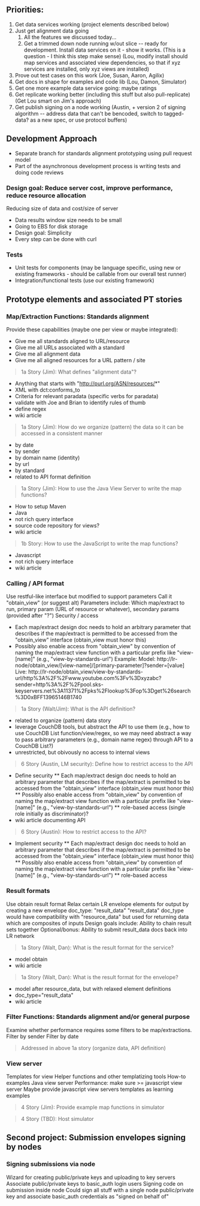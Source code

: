 ## Priorities:

1. Get data services working (project elements described below)
1. Just get alignment data going
   1. All the features we discussed today...
   1. Get a trimmed down node running w/out slice -- ready for development. Install data services on it - show it works. (This is a question - I think this step make sense) (Lou, modify install should map services and associated view dependencies, so that if xyz services are installed, only xyz views are installed)
1. Prove out test cases on this work (Joe, Susan, Aaron, Agilix)
1. Get docs in shape for examples and code lib (Lou, Damon, Simulator)
1. Get one more example data service going: maybe ratings
1. Get replicate working better (including this stuff but also pull-replicate) (Get Lou smart on Jim's approach)
1. Get publish signing on a node working (Austin, + version 2 of signing algorithm -- address data that can't be bencoded, switch to tagged-data? as a new spec, or use protocol buffers)

## Development Approach

* Separate branch for standards alignment prototyping using pull request model
* Part of the asynchronous development process is writing tests and doing code reviews

### Design goal: Reduce server cost, improve performance, reduce resource allocation

Reducing size of data and cost/size of server

* Data results window size needs to be small
* Going to EBS for disk storage
* Design goal: Simplicity
* Every step can be done with curl

### Tests

* Unit tests for components (may be language specific, using new or existing frameworks - should be callable from our overall test runner)
* Integration/functional tests (use our existing framework)


## Prototype elements and associated PT stories

### Map/Extraction Functions: Standards alignment

Provide these capabilities (maybe one per view or maybe integrated):

* Give me all standards aligned to URL/resource
* Give me all URLs associated with a standard
* Give me all alignment data
* Give me all aligned resources for a URL pattern / site

> 1a Story (Jim): What defines "alignment data"?

* Anything that starts with "http://purl.org/ASN/resources/*"
* XML with dct:conforms_to
* Criteria for relevant paradata (specific verbs for paradata)
* validate with Joe and Brian to identify rules of thumb
* define regex
* wiki article


> 1a Story (Jim): How do we organize (pattern) the data so it can be accessed in a consistent manner

* by date
* by sender
* by domain name (identity)
* by url
* by standard
* related to API format definition

> 1a Story (Jim): How to use the Java View Server to write the map functions?

* How to setup Maven
* Java
* not rich query interface
* source code repository for views?
* wiki article

> 1b Story: How to use the JavaScript to write the map functions?

* Javascript
* not rich query interface
* wiki article

### Calling / API format

 Use restful-like interface but modified to support parameters
   Call it "obtain_view" (or suggest alt)
 Parameters include: Which map/extract to run, primary param (URL of
resource or whatever), secondary params (provided after "?")
 Security / access
   - Each map/extract design doc needs to hold an arbitrary parameter
that describes if the map/extract is permitted to be accessed from the
"obtain_view" interface (obtain_view must honor this)
   - Possibly also enable access from "obtain_view" by convention of
naming the map/extract view function with a particular prefix like
"view-[name]" (e.g., "view-by-standards-url")
 Example:
   Model: http://lr-node/obtain_view/[view-name]/[primary-parameter]?sender=[value]
   Live: http://lr-node/obtain_view/view-by-standards-url/http%3A%2F%2Fwww.youtube.com%3Fv%3Dxyzabc?sender=http%3A%2F%2Fpool.sks-keyservers.net%3A11371%2Fpks%2Flookup%3Fop%3Dget%26search%3D0xBFF13965146B1740

> 1a Story (Walt/Jim): What is the API definition?

* related to organize (pattern) data story
* leverage CouchDB tools, but abstract the API to use them (e.g., how to use CouchDB List function/view/regex, so we may need abstract a way to pass arbitrary parameters (e.g., domain name regex) through API to a CouchDB List?)
* unrestricted, but obivously no access to internal views

> 6 Story (Austin, LM security): Define how to restrict access to the API

* Define security
** Each map/extract design doc needs to hold an arbitrary parameter that describes if the map/extract is permitted to be accessed from the "obtain_view" interface (obtain_view must honor this)
** Possibly also enable access from "obtain_view" by convention of naming the map/extract view function with a particular prefix like "view-[name]" (e.g., "view-by-standards-url")
** role-based access (single role initially as discriminator)?
* wiki article documenting API

> 6 Story (Austin): How to restrict access to the API?

* Implement security
** Each map/extract design doc needs to hold an arbitrary parameter that describes if the map/extract is permitted to be accessed from the "obtain_view" interface (obtain_view must honor this)
** Possibly also enable access from "obtain_view" by convention of naming the map/extract view function with a particular prefix like "view-[name]" (e.g., "view-by-standards-url")
** role-based access

### Result formats

 Use obtain result format
   Relax certain LR envelope elements for output by creating a new
envelope doc_type: "result_data"
   "result_data" doc_type would have compatibility with
"resource_data" but used for returning data which are composites of
inputs
 Design goals include:
   Ability to chain result sets together
   Optional/bonus: Ability to submit result_data docs back into LR network

> 1a Story (Walt, Dan): What is the result format for the service?

* model obtain
* wiki article 

> 1a Story (Walt, Dan): What is the result format for the envelope?

* model after resource_data, but with relaxed element definitions
* doc_type="result_data"
* wiki article

### Filter Functions: Standards alignment and/or general purpose

 Examine whether performance requires some filters to be map/extractions.
   Filter by sender
   Filter by date

> Addressed in above 1a story (organize data, API definition)

### View server

 Templates for view
   Helper functions and other templatizing tools
   How-to examples
 Java view server
   Performance: make sure >= javascript view server
 Maybe provide javascript view servers templates as learning examples

> 4 Story (Jim): Provide example map functions in simulator

> 4 Story (TBD): Host simulator

## Second project: Submission envelopes signing by nodes

### Signing submissions via node

 Wizard for creating public/private keys and uploading to key servers
 Associate public/private keys to basic_auth login users
 Signing code on submission inside node
   Could sign all stuff with a single node public/private key and
associate basic_auth credentials as "signed on behalf of"